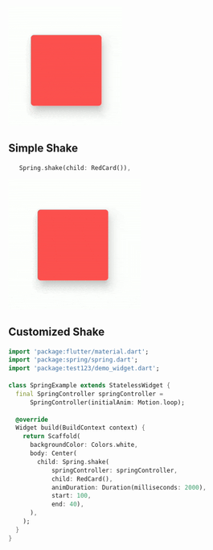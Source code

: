  ![simple_fade](https://github.com/KaushickSArgekar/spring/blob/master/assets/shake_one.gif?raw=true)



## Simple Shake

```dart
   Spring.shake(child: RedCard()),
 ```

  ![simple_fade](https://github.com/KaushickSArgekar/spring/blob/master/assets/shake_two.gif?raw=true)


## Customized Shake

```dart
import 'package:flutter/material.dart';
import 'package:spring/spring.dart';
import 'package:test123/demo_widget.dart';

class SpringExample extends StatelessWidget {
  final SpringController springController =
      SpringController(initialAnim: Motion.loop);

  @override
  Widget build(BuildContext context) {
    return Scaffold(
      backgroundColor: Colors.white,
      body: Center(
        child: Spring.shake(
            springController: springController,
            child: RedCard(),
            animDuration: Duration(milliseconds: 2000),
            start: 100,
            end: 40),
      ),
    );
  }
}


```

